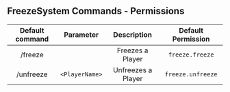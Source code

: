 ## FreezeSystem Commands - Permissions

| Default command | Parameter | Description | Default Permission |
| :-----: | :-------: | :---------: | :-------: |
| /freeze | <PlayerName>  | Freezes a Player | `freeze.freeze` |
| /unfreeze | `<PlayerName>` | Unfreezes a Player | `freeze.unfreeze` |
